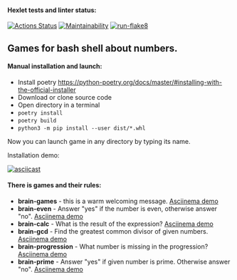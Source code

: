 #### Hexlet tests and linter status:
[![Actions Status](https://github.com/odhako/python-project-lvl1/workflows/hexlet-check/badge.svg)](https://github.com/odhako/python-project-lvl1/actions)
[![Maintainability](https://api.codeclimate.com/v1/badges/8f8885be462231b93696/maintainability)](https://codeclimate.com/github/odhako/python-project-lvl1/maintainability)
[![run-flake8](https://github.com/odhako/python-project-lvl1/actions/workflows/run-flake8.yml/badge.svg)](https://github.com/odhako/python-project-lvl1/actions/workflows/run-flake8.yml)

## Games for bash shell about numbers.

#### Manual installation and launch:
- Install poetry https://python-poetry.org/docs/master/#installing-with-the-official-installer
- Download or clone source code
- Open directory in a terminal
- `poetry install`
- `poetry build`
- `python3 -m pip install --user dist/*.whl`

Now you can launch game in any directory by typing its name.

Installation demo:

[![asciicast](https://asciinema.org/a/487817.svg)](https://asciinema.org/a/487817)

#### There is games and their rules:

- **brain-games** - this is a warm welcoming message. [Asciinema demo](https://asciinema.org/a/487826)
- **brain-even** - Answer "yes" if the number is even, otherwise answer "no". [Asciinema demo](https://asciinema.org/a/487818)
- **brain-calc** - What is the result of the expression? [Asciinema demo](https://asciinema.org/a/487820)
- **brain-gcd** - Find the greatest common divisor of given numbers. [Asciinema demo](https://asciinema.org/a/487821)
- **brain-progression** - What number is missing in the progression? [Asciinema demo](https://asciinema.org/a/487822)
- **brain-prime** - Answer "yes" if given number is prime. Otherwise answer "no". [Asciinema demo](https://asciinema.org/a/487823)
